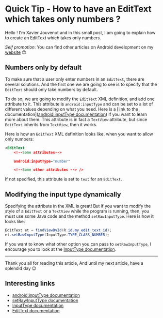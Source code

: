 # Quick Tip - How to have an EditText which takes only numbers ?

Hello ! I'm Xavier Jouvenot and in this small post, I am going to explain how to create an EditText which takes only numbers.

_Self promotion_: You can find other articles on Android development on my [website](www.10xlearner.com) 😉

## Numbers only by default

To make sure that a user only enter numbers in an `EditText`, there are several solutions.
And the first one we are going to see is to specify that the `EditText` should only take numbers by default.

To do so, we are going to modify the `EditText` XML definition, and add one attribute to it.
This attribute is `android:inputType` and can be set to a lot of different values depending on what you need. Here is a [link to the documentation]([android:inputType documentation](https://developer.android.com/reference/android/widget/TextView#attr_android:inputType)) if you want to learn more about them.
This attribute is in fact a `TextView` attribute, but since `EditText` inherits from `TextView`, then it works.

Here is how an `EditText` XML definition looks like, when you want to allow only numbers:

```xml
<EditText
    <!--Some attributes-->

    android:inputType="number"

    <!--Some other attributes --> />
```

If not specified, this attribute is set to `text` for an `EditText`.

## Modifying the input type dynamically

Specifying the attribute in the XML is great!
But if you want to modify the style of a `EditText` or a `TextView` while the program is running, then, you must use some Java code and the method `setRawInputType`.
Here is how it looks like:

```java
EditText et = findViewById(R.id.my_edit_text_id);
et.setRawInputType(InputType.TYPE_CLASS_NUMBER);
```

If you want to know what other option you can pass to `setRawInputType`, I encourage you to look at the [InputType documentation](https://developer.android.com/reference/android/text/InputType).

--------------

Thank you all for reading this article,
And until my next article, have a splendid day 😉

## Interesting links

- [android:inputType documentation](https://developer.android.com/reference/android/widget/TextView#attr_android:inputType)
- [setRawInputType documentation](https://developer.android.com/reference/android/widget/TextView#setRawInputType(int))
- [InputType documentation](https://developer.android.com/reference/android/text/InputType)
- [EditText documentation](https://developer.android.com/reference/android/widget/EditText)
